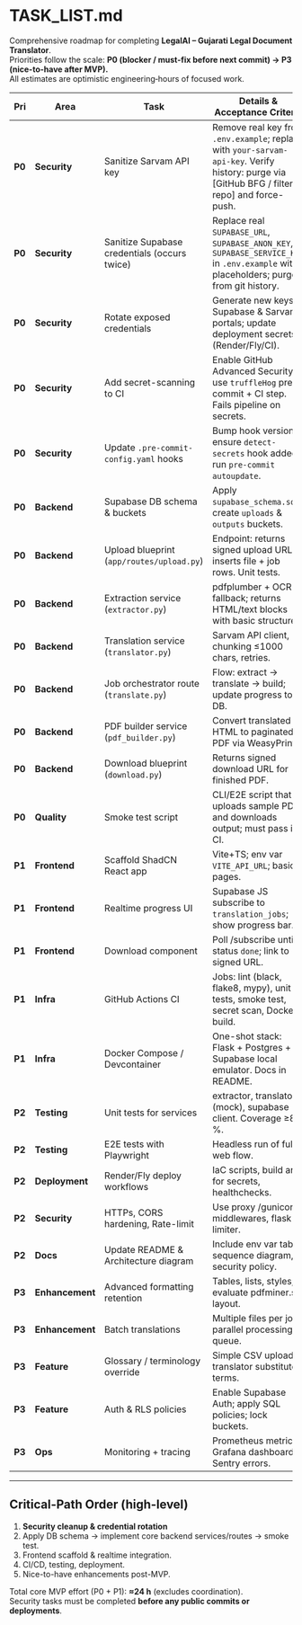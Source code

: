 # TASK_LIST.md
Comprehensive roadmap for completing **LegalAI – Gujarati Legal Document Translator**.  
Priorities follow the scale: **P0 (blocker / must-fix before next commit) → P3 (nice-to-have after MVP).**  
All estimates are optimistic engineering‐hours of focused work.

| Pri | Area | Task | Details & Acceptance Criteria | Est. (h) | Depends On |
|-----|------|------|------------------------------|----------|------------|
| **P0** | **Security** | Sanitize Sarvam API key | Remove real key from `.env.example`; replace with `your-sarvam-api-key`. Verify history: purge via [GitHub BFG / filter-repo] and force-push. | 1 | — |
| **P0** | **Security** | Sanitize Supabase credentials (occurs twice) | Replace real `SUPABASE_URL`, `SUPABASE_ANON_KEY`, `SUPABASE_SERVICE_KEY` in `.env.example` with placeholders; purge from git history. | 1 | — |
| **P0** | **Security** | Rotate exposed credentials | Generate new keys in Supabase & Sarvam portals; update deployment secrets (Render/Fly/CI). | 0.5 | previous two |
| **P0** | **Security** | Add secret-scanning to CI | Enable GitHub Advanced Security or use `truffleHog` pre-commit + CI step. Fails pipeline on secrets. | 1 | CI pipeline in place |
| **P0** | **Security** | Update `.pre-commit-config.yaml` hooks | Bump hook versions; ensure `detect-secrets` hook added; run `pre-commit autoupdate`. | 0.5 | — |
| **P0** | **Backend** | Supabase DB schema & buckets | Apply `supabase_schema.sql`; create `uploads` & `outputs` buckets. | 0.5 | Supabase project |
| **P0** | **Backend** | Upload blueprint (`app/routes/upload.py`) | Endpoint: returns signed upload URL; inserts file + job rows. Unit tests. | 2 | schema |
| **P0** | **Backend** | Extraction service (`extractor.py`) | pdfplumber + OCR fallback; returns HTML/text blocks with basic structure. | 3 | Tesseract installed |
| **P0** | **Backend** | Translation service (`translator.py`) | Sarvam API client, chunking ≤1000 chars, retries. | 2 | Sarvam creds secured |
| **P0** | **Backend** | Job orchestrator route (`translate.py`) | Flow: extract → translate → build; update progress to DB. | 3 | extractor, translator |
| **P0** | **Backend** | PDF builder service (`pdf_builder.py`) | Convert translated HTML to paginated PDF via WeasyPrint. | 2 | extractor output |
| **P0** | **Backend** | Download blueprint (`download.py`) | Returns signed download URL for finished PDF. | 1 | buckets, builder |
| **P0** | **Quality** | Smoke test script | CLI/E2E script that uploads sample PDF and downloads output; must pass in CI. | 1 | all core flow |
| **P1** | **Frontend** | Scaffold ShadCN React app | Vite+TS; env var `VITE_API_URL`; basic pages. | 5 | upload endpoint |
| **P1** | **Frontend** | Realtime progress UI | Supabase JS subscribe to `translation_jobs`; show progress bar. | 1 | Supabase realtime |
| **P1** | **Frontend** | Download component | Poll /subscribe until status `done`; link to signed URL. | 0.5 | download route |
| **P1** | **Infra** | GitHub Actions CI | Jobs: lint (black, flake8, mypy), unit tests, smoke test, secret scan, Docker build. | 2 | tests, secret-scan |
| **P1** | **Infra** | Docker Compose / Devcontainer | One-shot stack: Flask + Postgres + Supabase local emulator. Docs in README. | 1.5 | core services |
| **P2** | **Testing** | Unit tests for services | extractor, translator (mock), supabase client. Coverage ≥80 %. | 3 | services complete |
| **P2** | **Testing** | E2E tests with Playwright | Headless run of full web flow. | 2 | frontend stable |
| **P2** | **Deployment** | Render/Fly deploy workflows | IaC scripts, build args for secrets, healthchecks. | 1 | CI Docker |
| **P2** | **Security** | HTTPs, CORS hardening, Rate-limit | Use proxy /gunicorn middlewares, flask-limiter. | 1 | deployment |
| **P2** | **Docs** | Update README & Architecture diagram | Include env var table, sequence diagram, security policy. | 1 | MVP stable |
| **P3** | **Enhancement** | Advanced formatting retention | Tables, lists, styles; evaluate pdfminer.six layout. | 4 | MVP feedback |
| **P3** | **Enhancement** | Batch translations | Multiple files per job; parallel processing queue. | 3 | core flow |
| **P3** | **Feature** | Glossary / terminology override | Simple CSV upload; translator substitutes terms. | 3 | translator refactor |
| **P3** | **Feature** | Auth & RLS policies | Enable Supabase Auth; apply SQL policies; lock buckets. | 2 | frontend auth |
| **P3** | **Ops** | Monitoring + tracing | Prometheus metrics, Grafana dashboard, Sentry errors. | 2 | deployment |

---

## Critical-Path Order (high-level)
1. **Security cleanup & credential rotation**  
2. Apply DB schema → implement core backend services/routes → smoke test.  
3. Frontend scaffold & realtime integration.  
4. CI/CD, testing, deployment.  
5. Nice-to-have enhancements post-MVP.

Total core MVP effort (P0 + P1): **≈24 h** (excludes coordination).  
Security tasks must be completed **before any public commits or deployments**.

